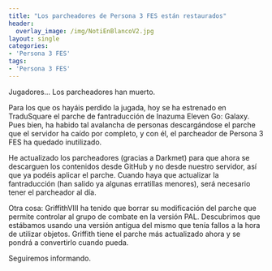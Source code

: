 ```yaml
---
title: "Los parcheadores de Persona 3 FES están restaurados"
header:
  overlay_image: /img/NotiEnBlancoV2.jpg
layout: single
categories:
- 'Persona 3 FES'
tags:
- 'Persona 3 FES'
---
```


Jugadores... Los parcheadores han muerto.

Para los que os hayáis perdido la jugada, hoy se ha estrenado en TraduSquare el parche de fantraducción de Inazuma Eleven Go: Galaxy. Pues bien, ha habido tal avalancha 
de personas descargándose el parche que el servidor ha caído por completo, y con él, el parcheador de Persona 3 FES ha quedado inutilizado.

He actualizado los parcheadores (gracias a Darkmet) para que ahora se descarguen los contenidos desde GitHub y no desde nuestro servidor, así que ya podéis aplicar el parche.
Cuando haya que actualizar la fantraducción (han salido ya algunas erratillas menores), será necesario tener el parcheador al día.

Otra cosa: GriffithVIII ha tenido que borrar su modificación del parche que permite controlar al grupo de combate en la versión PAL. Descubrimos que estábamos usando una versión 
antigua del mismo que tenía fallos a la hora de utilizar objetos. Griffith tiene el parche más actualizado ahora y se pondrá a convertirlo cuando pueda.

Seguiremos informando.